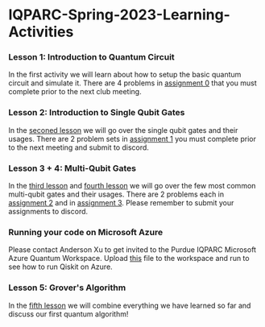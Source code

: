 # IQPARC-Spring-2023-Learning-Activities
### Lesson 1: Introduction to Quantum Circuit
In the first activity we will learn about how to setup the basic quantum circuit and simulate it. There are 4 problems in [assignment 0](https://github.com/IQPARC/IQPARC-Spring-2023-Learning-Activities/tree/main/Assignment_0) that you must complete prior to the next club meeting.

### Lesson 2: Introduction to Single Qubit Gates
In the [seconed lesson](https://github.com/IQPARC/IQPARC-Spring-2023-Learning-Activities/blob/main/Lecture/SingleQubitGates.ipynb) we will go over the single qubit gates and their usages. There are 2 problem sets in [assignment 1](https://github.com/IQPARC/IQPARC-Spring-2023-Learning-Activities/tree/main/Assignment_1) you must complete prior to the next meeting and submit to discord.

### Lesson 3 + 4: Multi-Qubit Gates
In the [third lesson](https://github.com/IQPARC/IQPARC-Spring-2023-Learning-Activities/blob/main/Lecture/MultipleQubitGatesPart1.ipynb) and [fourth lesson](https://github.com/IQPARC/IQPARC-Spring-2023-Learning-Activities/blob/main/Lecture/MultiQubitGatesPart2.ipynb) we will go over the few most common multi-qubit gates and their usages. There are 2 problems each in [assignment 2](https://github.com/IQPARC/IQPARC-Spring-2023-Learning-Activities/tree/main/Assignment_2) and in [assignment 3](https://github.com/IQPARC/IQPARC-Spring-2023-Learning-Activities/tree/main/Assignment_3). Please remember to submit your assignments to discord.

### Running your code on Microsoft Azure
Please contact Anderson Xu to get invited to the Purdue IQPARC Microsoft Azure Quantum Workspace. Upload [this](https://github.com/IQPARC/IQPARC-Spring-2023-Learning-Activities/blob/main/Lecture/QiskitTest.ipynb) file to the workspace and run to see how to run Qiskit on Azure.

### Lesson 5: Grover's Algorithm
In the [fifth lesson](https://github.com/IQPARC/IQPARC-Spring-2023-Learning-Activities/blob/main/Lecture/Grover's%20Algorithm.ipynb) we will combine everything we have learned so far and discuss our first quantum algorithm!

